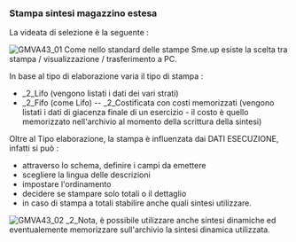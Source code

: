 ### Stampa sintesi magazzino estesa
La videata di selezione è la seguente : 

![GMVA43_01](http://localhost:3000/immagini/MBDOC_OGG-P_GMVA43/GMVA43_01.png)
Come nello standard delle stampe Sme.up esiste la scelta tra stampa / visualizzazione / trasferimento a PC.

In base al tipo di elaborazione varia il tipo di stampa : 

- _2_Lifo (vengono listati i dati dei vari strati)
- _2_Fifo (come Lifo)
-- _2_Costificata con costi memorizzati (vengono listati i dati di giacenza finale di un esercizio - il costo è quello memorizzato nell'archivio al momento della scrittura della sintesi)

Oltre al Tipo elaborazione, la stampa è influenzata dai DATI ESECUZIONE, infatti si può : 

- attraverso lo schema, definire i campi da emettere
- scegliere la lingua delle descrizioni
- impostare l'ordinamento
- decidere se stampare solo totali o il dettaglio
- in caso di stampa a totali stabilire anche quali sintesi utilizzare.

![GMVA43_02](http://localhost:3000/immagini/MBDOC_OGG-P_GMVA43/GMVA43_02.png)
_2_Nota, è possibile utilizzare anche sintesi dinamiche ed eventualemente memorizzare sull'archivio la sintesi dinamica utilizzata.
